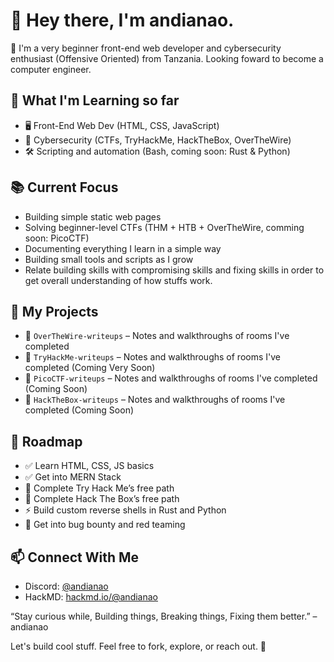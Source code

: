 # 👋 Hey there, I'm andianao.

🧠 I'm a very beginner front-end web developer and cybersecurity enthusiast (Offensive Oriented) from Tanzania. Looking foward to become a computer engineer.

## 🚀 What I'm Learning so far
- 🖥️ Front-End Web Dev (HTML, CSS, JavaScript)
- 🔐 Cybersecurity (CTFs, TryHackMe, HackTheBox, OverTheWire)
- 🛠️ Scripting and automation (Bash, coming soon: Rust & Python)

## 📚 Current Focus
- Building simple static web pages
- Solving beginner-level CTFs (THM + HTB + OverTheWire, comming soon: PicoCTF)
- Documenting everything I learn in a simple way
- Building small tools and scripts as I grow
- Relate building skills with compromising skills and fixing skills in order to get overall understanding of how stuffs work.

## 🧰 My Projects
<!-- 
- 🔧 `auto-ctf-lab` – A Bash script to spin up vulnerable labs and log progress
- 📘 `html-css-js-projects` – Mini frontend projects I'm building
-->
- 🧾 `OverTheWire-writeups` – Notes and walkthroughs of rooms I've completed
- 🧾 `TryHackMe-writeups` – Notes and walkthroughs of rooms I've completed (Coming Very Soon)
- 🧾 `PicoCTF-writeups` – Notes and walkthroughs of rooms I've completed (Coming Soon)
- 🧾 `HackTheBox-writeups` – Notes and walkthroughs of rooms I've completed (Coming Soon)

## 🌱 Roadmap
- ✅ Learn HTML, CSS, JS basics
- ✅ Get into MERN Stack
- 🔄 Complete Try Hack Me’s free path
- 🔄 Complete Hack The Box’s free path
- ⚡ Build custom reverse shells in Rust and Python
- 🎯 Get into bug bounty and red teaming

## 📫 Connect With Me
<!-- 
- Twitter: [@andianao](https://twitter.com/andianao)

- Medium: [@andianao](https://medium.com/andianao)
- Dev: [@andianao](https://dev.com/andianao)
- Youtube: [@andianao](https://youtube.com/andianao)
- Twitch: [@andianao](https://twitch.com/andianao)
- FaceBook: [@andianao](https://facebook.com/andianao)
- Instagram: [@andianao](https://instagram.com/andianao)
- TikTok: [@andianao](https://tiktok.com/andianao)
-->
- Discord: [@andianao](https://discord.com/andianao)
- HackMD: [hackmd.io/@andianao](https://hackmd.io/@andianao)

“Stay curious while, Building things, Breaking things, Fixing them better.” – andianao

Let's build cool stuff. Feel free to fork, explore, or reach out. 🚀
